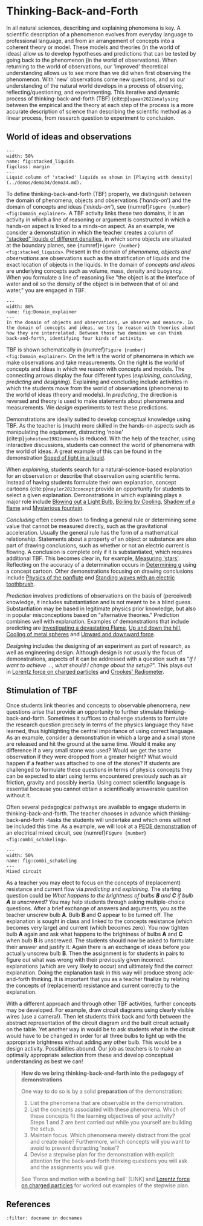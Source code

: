 # Thinking-Back-and-Forth 
In all natural sciences, describing and explaining phenomena is key. A scientific description of a phenomenon evolves from everyday language to professional language, and from an arrangement of concepts into a coherent theory or model. These models and theories (in the world of ideas) allow us to develop hypotheses and predictions that can be tested by going back to the phenomenon (in the world of observations). When returning to the world of observations, our 'improved' theoretical understanding allows us to see more than we did when first observing the phenomenon. With 'new' observations come new questions, and so our understanding of the natural world develops in a process of observing, reflecting/questioning, and experimenting. This iterative and dynamic process of thinking-back-and-forth (TBF) {cite:p}`spaan2022analysing` between the empirical and the theory at each step of the process is a more accurate description of science than describing the scientific method as a linear process, from research question to experiment to conclusion.

## World of ideas and observations
```{figure} Figures/stacked_liquids.jpg
---
width: 50%
name: fig:stacked_liquids
figclass: margin
---
Liquid column of 'stacked' liquids as shown in [Playing with density](../demos/demo34/demo34.md).
```

To define thinking-back-and-forth (TBF) properly, we distinguish between the domain of phenomena, objects and observations ('*hands-on*') and the domain of concepts and ideas ('*minds-on*'), see {numref}`Figure {number} <fig:Domain_explainer>`. A TBF activity links these two domains, it is an activity in which a line of reasoning or argument is constructed in which a hands-on aspect is linked to a minds-on aspect. As an example, we consider a demonstration in which the teacher creates a column of ["stacked" liquids of different densities](../demos/demo34/demo34.md), in which some objects are situated at the boundary planes, see {numref}`Figure {number} <fig:stacked_liquids>`. Present in the domain of *phenomena, objects and observations* are observations such as the stratification of liquids and the exact location of objects in the liquids. In the domain of *concepts and ideas* are underlying concepts such as volume, mass, density and buoyancy. When you formulate a line of reasoning like "the object is at the interface of water and oil so the density of the object is in between that of oil and water," you are engaged in TBF.

```{figure} Figures/Domain_explainer.png
---
width: 80%
name: fig:Domain_explainer
---
In the domain of objects and observations, we observe and measure. In the domain of concepts and ideas, we try to reason with theories about how they are interrelated. Between those two domains we can think back-and-forth, identifying four kinds of activity.
```

TBF is shown schematically in {numref}`Figure {number} <fig:Domain_explainer>`. On the left is the world of phenomena in which we make observations and take measurements. On the right is the world of concepts and ideas in which we reason with concepts and models. The connecting arrows display the four different types (*explaining*, *concluding*, *predicting* and *designing*). Explaining and concluding include activities in which the students move from the world of observations (phenomena) to the world of ideas (theory and models). In *predicting*, the direction is reversed and theory is used to make statements about phenomena and measurements. We *design* experiments to test these predictions. 

Demonstrations are ideally suited to develop conceptual knowledge using TBF. As the teacher is (much) more skilled in the hands-on aspects such as manipulating the equipment, distracting 'noise' {cite:p}`johnstone1982demands` is reduced. With the help of the teacher, using interactive discussions, students can connect the world of phenomena with the world of ideas. A great example of this can be found in the demonstration [Speed of light in a liquid](../demos/demo62/demo62.ipynb).

When *explaining*, students search for a natural-science-based explanation for an observation or describe that observation using scientific terms. Instead of having students formulate their own explanation, concept cartoons {cite:p}`naylor2013concept` provide an opportunity for students to select a given explanation. Demonstrations in which explaining plays a major role include [Blowing out a Light Bulb](../demos/demo31/demo31.md), [Boiling by Cooling](../demos/demo64/demo64.md), [Shadow of a flame](../demos/demo33/demo33.md) and [Mysterious fountain](../demos/demo91/demo91.md).

*Concluding* often comes down to finding a general rule or determining some value that cannot be measured directly, such as the gravitational acceleration. Usually the general rule has the form of a mathematical relationship. Statements about a property of an object or substance are also part of drawing conclusions, such as whether or not an electric current is flowing. A conclusion is complete only if it is substantiated, which requires additional TBF. This becomes clear in, for example, [Measuring 'stars'](../demos/demo80/demo80.md). Reflecting on the accuracy of a determination occurs in [Determining g](../demos/demo73/demo73.ipynb) using a concept cartoon. Other demonstrations focusing on drawing conclusions include [Physics of the panflute](../demos/demo79/demo79.ipynb) and [Standing waves with an electric toothbrush](../demos/demo77/demo77.ipynb).

*Prediction* involves predictions of observations on the basis of (perceived) knowledge, it includes substantiation and is not meant to be a blind guess. Substantiation may be based in legitimate physics prior knowledge, but also in popular misconceptions based on "alternative theories." Prediction combines well with explanation. Examples of demonstrations that include predicting are [Investigating a devastating Flame](../demos/demo39/demo39.md), [Up and down the hill](../demos/demo69/demo69.md), [Cooling of metal spheres](../demos/demo75/demo75.md) and [Upward and downward force](../demos/demo26/demo26.md).

*Designing* includes the designing of an experiment as part of research, as well as engineering design. Although design is not usually the focus of demonstrations, aspects of it can be addressed with a question such as "*If I want to achieve ..., what should I change about the setup?*". This plays out in [Lorentz force on charged particles](../demos/demo84/demo84.md) and [Crookes' Radiometer](../demos/demo59/demo59.md).

## Stimulation of TBF
Once students link theories and concepts to observable phenomena, new questions arise that provide an opportunity to further stimulate thinking-back-and-forth. Sometimes it suffices to challenge students to formulate the research question precisely in terms of the physics language they have learned, thus highlighting the central importance of using correct language. As an example, consider a demonstration in which a large and a small stone are released and hit the ground at the same time. Would it make any difference if a very small stone was used? Would we get the same observation if they were dropped from a greater height? What would happen if a feather was attached to one of the stones? If students are challenged to formulate these questions in terms of physics concepts they can be expected to start using terms encountered previously such as air friction, gravity and possibly inertia. Using correct scientific language is essential because you cannot obtain a scientifically answerable question without it.

Often several pedagogical pathways are available to engage students in thinking-back-and-forth. The teacher chooses in advance which thinking-back-and-forth -tasks the students will undertake and which ones will not be included this time. As a example, we will look at a [PEOE demonstration](PoE.md) of an electrical mixed circuit, see {numref}`Figure {number} <fig:combi_schakeling>`. 

```{figure} Figures/combi_schakeling.png
---
width: 50%
name: fig:combi_schakeling
---
Mixed circuit
```

As a teacher you may elect to focus on the concepts of (replacement) resistance and current flow via *predicting* and *explaining*. The starting question could be *What happens to the brightness of bulbs **B** and **C** if bulb **A** is unscrewed?* You may help students through asking multiple-choice questions. After a brief exchange of answers and arguments, you as the teacher unscrew bulb **A**. Bulb **B** and **C** appear to be turned off. The explanation is sought in class and linked to the concepts resistance (which becomes very large) and current (which becomes zero). You now tighten bulb **A** again and ask what happens to the brightness of bulbs **A** and **C** when bulb **B** is unscrewed. The students should now be asked to formulate their answer and justify it. Again there is an exchange of ideas before you actually unscrew bulb **B**. Then the assignment is for students in pairs to figure out what was wrong with their previously given incorrect explanations (which are very likely to occur) and ultimately find the correct explanation. Doing the explanation task in this way will produce strong ack-and-forth thinking. It is important that you as a teacher finalize by relating the concepts of (replacement) resistance and current correctly to the explanation. 

With a different approach and through other TBF activities, further concepts may be developed. For example, draw circuit diagrams using clearly visible wires (use a camera!). Then let students think back and forth between the abstract representation of the circuit diagram and the built circuit actually on the table. Yet another way in would be to ask students what in the circuit would have to be changed in order for all three bulbs to light up with the appropriate brightness without adding any other bulb. This would be a design activity. Possibilities abound. Our job as teachers is to make an optimally appropriate selection from these and develop conceptual understanding as best we can!

> **How do we bring thinking-back-and-forth into the pedagogy of demonstrations**
> 
> One way to do so is by a solid **preparation** of the demonstration:
> 1. List the phenomena that are observable in the demonstration.
> 2. List the concepts associated with these phenomena. Which of these concepts fit the learning objectives of your activity? <br> Steps 1 and 2 are best carried out while you yourself are building the setup.
> 3. Maintain focus. Which phenomena merely distract from the goal and create noise? Furthermore, which concepts will you want to avoid to prevent distracting 'noise'?
> 4. Devise a stepwise plan for the demonstration with explicit attention for the back-and-forth thinking questions you will ask and the assignments you will give.
>
> See 'Force and motion with a bowling ball' [LINK] and [Lorentz force on charged particles](../demos/demo84/demo84.md) for worked out examples of the stepwise plan.

## References
```{bibliography}
:filter: docname in docnames
```